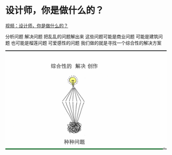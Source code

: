 # 设计师，你是做什么的？
[视频：设计师，你是做什么的？](http://open.163.com/movie/2017/5/R/U/MCIJDBL53_MCIJE3VRU.html)


分析问题 解决问题 把乱乱的问题解出来 这些问题可能是商业问题 可能是建筑问题 也可能是榴莲问题 可爱感性的问题 我们做的就是寻找一个综合性的解决方案


![](what_do_the_designer_do.png)